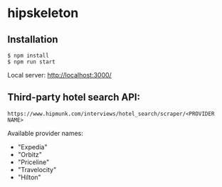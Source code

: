 # hipskeleton

## Installation

    $ npm install
    $ npm run start

Local server: [http://localhost:3000/](http://localhost:3000/)

## Third-party hotel search API:

    https://www.hipmunk.com/interviews/hotel_search/scraper/<PROVIDER NAME>

Available provider names:

- "Expedia"
- "Orbitz"
- "Priceline"
- "Travelocity"
- "Hilton"
